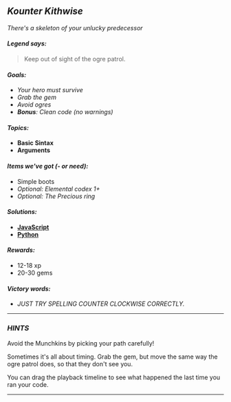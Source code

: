 ## _Kounter Kithwise_

_There's a skeleton of your unlucky predecessor_

#### _Legend says:_
> Keep out of sight of the ogre patrol.

#### _Goals:_
+ _Your hero must survive_
+ _Grab the gem_
+ _Avoid ogres_
+ _**Bonus**: Clean code (no warnings)_

#### _Topics:_
+ **Basic Sintax**
+ **Arguments**

#### _Items we've got (- or need):_
+ Simple boots
+ _Optional: Elemental codex 1+_
+ _Optional: The Precious ring_

#### _Solutions:_
+ **[JavaScript](kounterKithwise.js)**
+ **[Python](kounter_kithwise.py)**

#### _Rewards:_
+ 12-18 xp
+ 20-30 gems

#### _Victory words:_
+ _JUST TRY SPELLING COUNTER CLOCKWISE CORRECTLY._

___

### _HINTS_

Avoid the Munchkins by picking your path carefully!

Sometimes it's all about timing. Grab the gem, but move the same way the ogre patrol does, so that they don't see you.

You can drag the playback timeline to see what happened the last time you ran your code.

___
